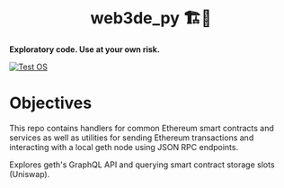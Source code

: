 # <h1 align="center">web3de_py 🏗️🚧</h1>

**Exploratory code. Use at your own risk.**

[![Test OS](https://img.shields.io/badge/runs_on-ubuntu_|_mac_os_|_windows-blue.svg)](https://github.com/gibz104/google-sheets-writer/actions/workflows/tests.yaml)

# Objectives

This repo contains handlers for common Ethereum smart contracts and services as well as utilities for sending Ethereum transactions and interacting with a local geth node using JSON RPC endpoints.

Explores geth's GraphQL API and querying smart contract storage slots (Uniswap).
